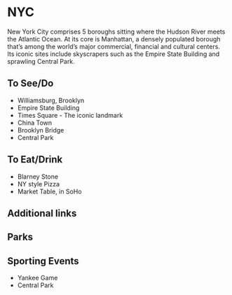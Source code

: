 # NYC

New York City comprises 5 boroughs sitting where the Hudson River meets the Atlantic Ocean. At its core is Manhattan, a densely populated borough that’s among the world’s major commercial, financial and cultural centers. Its iconic sites include skyscrapers such as the Empire State Building and sprawling Central Park.

## To See/Do

* Williamsburg, Brooklyn
* Empire State Building
* Times Square - The iconic landmark
* China Town
* Brooklyn Bridge
* Central Park

## To Eat/Drink

* Blarney Stone
* NY style Pizza
* Market Table, in SoHo

## Additional links


## Parks 


## Sporting Events

* Yankee Game
* Central Park

